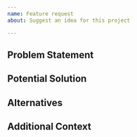 ```yaml
---
name: Feature request
about: Suggest an idea for this project

---
```


## Problem Statement

<!-- A clear and concise description of what the problem is. -->

## Potential Solution

<!-- A clear and concise description of what you want to happen. -->

## Alternatives

<!-- A clear and concise description of any alternative solutions or features you've considered. -->

## Additional Context

<!-- Add any other context or screenshots about the feature request here. -->